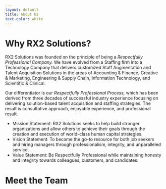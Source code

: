 ```yaml
---
layout: default
title: About Us
text-color: white
---
```

# Why RX2 Solutions?
RX2 Solutions was founded on the principle of being a _Respectfully Professional Company._ We have evolved from a Staffing firm into a Technology Company that delivers customized Staff Augmentation and Talent Acquisition Solutions in the areas of Accounting & Finance, Creative & Marketing, Engineering & Supply Chain,  Information Technology, and Scientific & Clinical. 

Our differentiator is our _Respectfully Professional Process,_ which has been derived from three decades of successful industry experience focusing on delivering solution-based talent acquisition and staffing strategies. The result is consultative approach, enjoyable experience, and professional result. 

* Mission Statement:  RX2 Solutions seeks to help build stronger organizations and allow others to achieve their goals through the creation and execution of world-class human capital strategies.
* Vision Statement:  To become the go-to resource for both job seekers and hiring managers through professionalism, integrity, and unparalleled service.
* Value Statement:  Be Respectfully Professional while maintaining honesty and integrity towards colleagues, customers, and candidates.


# Meet the Team
